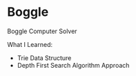 # Boggle
Boggle Computer Solver

What I Learned: 
- Trie Data Structure
- Depth First Search Algorithm Approach
